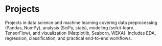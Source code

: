# Projects
Projects in data science and machine learning covering data preprocessing (Pandas, NumPy), analysis (SciPy, stats), modeling (scikit-learn, TensorFlow), and visualization (Matplotlib, Seaborn, WEKA). Includes EDA, regression, classification, and practical end-to-end workflows.
